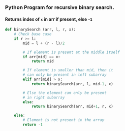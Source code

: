 ### Python Program for recursive binary search. 
  
#### Returns index of `x` in arr if present, else `-1` 

```python
def binarySearch (arr, l, r, x): 
    # Check base case 
    if r >= l: 
        mid = l + (r - l)/2

        # If element is present at the middle itself 
        if arr[mid] == x: 
            return mid 

        # If element is smaller than mid, then it  
        # can only be present in left subarray 
        elif arr[mid] > x: 
            return binarySearch(arr, l, mid-1, x) 

        # Else the element can only be present  
        # in right subarray 
        else: 
            return binarySearch(arr, mid+1, r, x) 

    else: 
        # Element is not present in the array 
        return -1
```